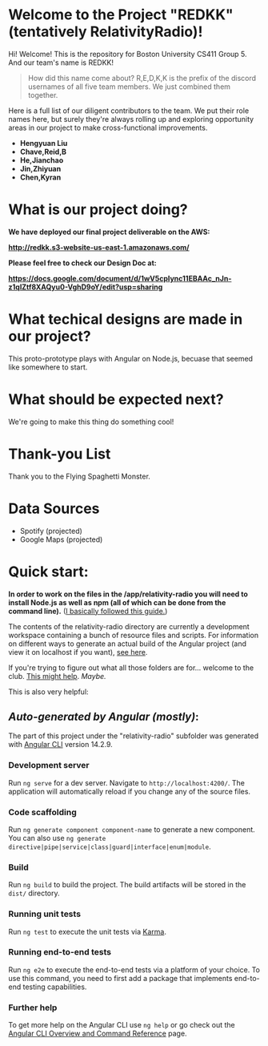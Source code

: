 # Welcome to the Project "REDKK" (tentatively RelativityRadio)!

Hi! Welcome! This is the repository for Boston University CS411 Group 5. And our team's name is REDKK!

> How did this name come about?
> R,E,D,K,K is the prefix of the discord usernames of all five team members. We just combined them together.

Here is a full list of our diligent contributors to the team. We put their role names here, but surely they're always rolling up and exploring opportunity areas in our project to make cross-functional improvements.

 - **Hengyuan Liu**
 - **Chave,Reid,B**
 - **He,Jianchao**
 - **Jin,Zhiyuan**
 - **Chen,Kyran**

# What is our project doing?

**We have deployed our final project deliverable on the AWS:**

**http://redkk.s3-website-us-east-1.amazonaws.com/**

**Please feel free to check our Design Doc at:**

**https://docs.google.com/document/d/1wV5cpIync11EBAAc_nJn-z1qlZtf8XAQyu0-VghD9oY/edit?usp=sharing**

# What techical designs are made in our project?

This proto-prototype plays with Angular on Node.js, becuase that seemed like somewhere to start.

# What should be expected next?

We're going to make this thing do something cool!

# Thank-you List

Thank you to the Flying Spaghetti Monster.

# Data Sources

- Spotify (projected)
- Google Maps (projected)

# Quick start:

**In order to work on the files in the /app/relativity-radio you will need to install Node.js as well as npm (all of which can be done from the command line).** ([I basically followed this guide.](https://angular.io/guide/setup-local))

The contents of the relativity-radio directory are currently a development workspace containing a bunch of resource files and scripts. For information on different ways to generate an actual build of the Angular project (and view it on localhost if you want), [see here](https://stackoverflow.com/questions/47150724/what-is-difference-between-ng-build-and-ng-serve).

If you're trying to figure out what all those folders are for... welcome to the club. [This might help](https://angular.io/guide/file-structure). *Maybe.*

This is also very helpful:

## *Auto-generated by Angular (mostly)*:

The part of this project under the "relativity-radio" subfolder was generated with [Angular CLI](https://github.com/angular/angular-cli) version 14.2.9.

### Development server

Run `ng serve` for a dev server. Navigate to `http://localhost:4200/`. The application will automatically reload if you change any of the source files.

### Code scaffolding

Run `ng generate component component-name` to generate a new component. You can also use `ng generate directive|pipe|service|class|guard|interface|enum|module`.

### Build

Run `ng build` to build the project. The build artifacts will be stored in the `dist/` directory.

### Running unit tests

Run `ng test` to execute the unit tests via [Karma](https://karma-runner.github.io).

### Running end-to-end tests

Run `ng e2e` to execute the end-to-end tests via a platform of your choice. To use this command, you need to first add a package that implements end-to-end testing capabilities.

### Further help

To get more help on the Angular CLI use `ng help` or go check out the [Angular CLI Overview and Command Reference](https://angular.io/cli) page.
